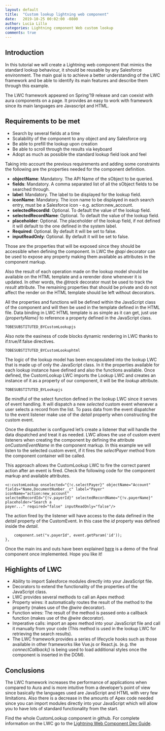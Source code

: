 ```yaml
---
layout: default
title:  "Custom lookup lightning web component"
date:   2019-10-25 00:02:00 -0800
author: Lucia Lillo
categories: Lightning component Web custom lookup
comments: true
---
```


## Introduction
In this tutorial we will create a Lightning web component that mimics the standard lookup behaviour, it should be reusable by any Salesforce environment. The main goal is to achieve a better understanding of the LWC framework and be able to identify its main features and describe them through this example.

The LWC framework appeared on Spring’19 release and can coexist with aura components on a page. It provides an easy to work with framework since its main languages are Javascript and HTML.

## Requirements to be met
- Search by several fields at a time
- Scalability of the component to any object and any Salesforce org
- Be able to prefill the lookup upon creation
- Be able to scroll through the results via keyboard
- Adopt as much as possible the standard lookup field look and feel

Taking into account the previous requirements and adding some constraints the following are the properties needed for the component definition.

- **objectName**: Mandatory. The API Name of the sObject to be queried.
- **fields**: Mandatory. A comma separated list of all the sObject fields to be searched through.
- **label**: Mandatory. The label to be displayed for the lookup field.
- **iconName**: Mandatory. The icon name to be displayed in each search entry, must be a Salesforce icon - e.g. action:new_account.
- **selectedRecordId**: Optional. To default the value of the lookup field.
- **selectedRecordName**: Optional. To default the value of the lookup field.
- **placeholder**: Optional. The placeholder of the lookup field, if not defined it will default to the one defined in the system label.
- **Required**: Optional. By default it will be set to false.
- **inputReadOnly**: Optional. By default it will be set to false.

Those are the properties that will be exposed since they should be accessible when defining the component. In LWC the *@api* decorator can be used to expose any property making them available as attributes in the component markup.

Also the result of each operation made on the lookup model should be available on the HTML template and a rerender done whenever it is updated. In other words, the *@track* decorator must be used to track the *result* attribute. The remaining properties that should be private and do not affect the render on the HTML template should be left without decorators.

All the properties and functions will be defined within the JavaScript class of the component and will then be used in the template defined in the HTML file. Data binding in LWC HTML template is as simple as it can get, just use *{propertyName}* to reference a property defined in the JavaScript class.

`TOBESUBSTITUTED_BYCustomLookupjs`

Also note the easiness of code blocks dynamic rendering in LWC thanks to if:true/if:false directives.

`TOBESUBSTITUTED_BYCustomLookuphtml`

The logic of the lookup model has been encapsulated into the lookup LWC that is made up of only the JavaScript class. In it the properties available for each lookup instance have defined and also the functions available. Once defined, the CustomLookup LWC imports the Lookup LWC and creates an instance of it as a property of our component, it will be the *lookup* attribute.

`TOBESUBSTITUTED_BYLookupjs`

Be mindful of the select function defined in the lookup LWC since it serves of event handling. It will dispatch a new *selected* custom event whenever a user selects a record from the list. To pass data from the event dispatcher to the event listener make use of the *detail* property when constructing the custom event.

Once the dispatcher is configured let’s create a listener that will handle the data dispatched and treat it as needed. LWC allows the use of custom event listeners when creating the component by defining the attribute *onCustomEventName* in the component markup. In this example we will listen to the selected custom event, if it fires the *selectPayer* method from the component container will be called. 

This approach allows the CustomLookup LWC to fire the correct parent action after an event is fired. Check the following code for the component markup and available attributes.

```
<c:customLookup onselected="{!c.selectPayer}" objectName="Account" 
fields="Name,DocumentNumber__c" label="Payer" iconName="action:new_account" 
selectedRecordId="{!v.payerId}" selectedRecordName="{!v.payerName}" placeholder="Search a 
payer..." required="false" inputReadOnly="false"/>
```

The action fired by the listener will have access to the data defined in the *detail* property of the CustomEvent. In this case the *id* property was defined inside the *detail*.

```selectPayer : function(component, event, helper){        
    component.set("v.payerId", event.getParam('id'));
},
```

Once the main ins and outs have been explained [here](https://youtu.be/pCSnZ2XsC8c) is a demo of the final component once implemented. Hope you like it!

## Highlights of LWC
- Ability to import Salesforce modules directly into your JavaScript file.
- Decorators to extend the functionality of the properties of the JavaScript class.
- LWC provides several methods to call an Apex method:
- Property wires: it automatically routes the result of the method to the property (makes use of the *@wire* decorator).
- Function wires: The result of the method is passed onto a callback function (makes use of the *@wire* decorator).
- Imperative calls: import an apex method into your JavaScript file and call it manually from your code (This method is used in the lookup LWC for retrieving the search results).
- The LWC framework provides a series of lifecycle hooks such as those available in other frameworks like Vue.js or React.js. (e.g. the *connectCallback()* is being used to load additional styles once the component is inserted in the DOM).

## Conclusions
The LWC framework increases the performance of applications when compared to Aura and is more intuitive from a developer’s point of view since basically the languages used are JavaScript and HTML with very few limitations. Also there is a decrease in the amounts of Apex code needed since you can import modules directly into your JavaScript which will allow you to have lots of standard functionality from the start.

Find the whole CustomLookup component in github. For complete information on the LWC go to the [Lightning Web Component Dev Guide](https://developer.salesforce.com/docs/component-library/documentation/lwc).

